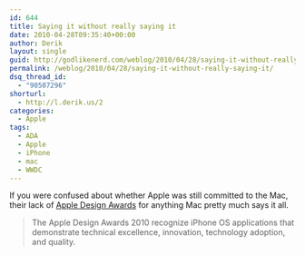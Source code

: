 ```yaml
---
id: 644
title: Saying it without really saying it
date: 2010-04-28T09:35:40+00:00
author: Derik
layout: single
guid: http://godlikenerd.com/weblog/2010/04/28/saying-it-without-really-saying-it/
permalink: /weblog/2010/04/28/saying-it-without-really-saying-it/
dsq_thread_id:
  - "90507296"
shorturl:
  - http://l.derik.us/2
categories:
  - Apple
tags:
  - ADA
  - Apple
  - iPhone
  - mac
  - WWDC
---
```

If you were confused about whether Apple was still committed to the Mac, their lack of [Apple Design Awards](http://developer.apple.com/wwdc/ada/) for anything Mac pretty much says it all.

> The Apple Design Awards 2010 recognize iPhone OS applications that demonstrate technical excellence, innovation, technology adoption, and quality.